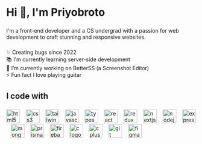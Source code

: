 <h1 align="left">Hi 👋, I'm Priyobroto</h1>

###

<p align="left">I'm a front-end developer and a CS undergrad with a passion for web development to craft stunning and responsive websites.</p>

###

<p align="left">✨ Creating bugs since 2022<br>📚 I'm currently learning server-side development<br>🔭 I’m currently working on BetterSS (a Screenshot Editor)<br>⚡ Fun fact I love playing guitar</p>

###

<h2 align="left">I code with</h2>

###

<div align="left">
  <img src="https://cdn.simpleicons.org/html5/E34F26" height="36" alt="html5 logo"  />
  <img width="8" />
  <img src="https://cdn.simpleicons.org/css3/1572B6" height="36" alt="css3 logo"  />
  <img width="8" />
  <img src="https://cdn.simpleicons.org/tailwindcss/06B6D4" height="36" alt="tailwindcss logo"  />
  <img width="8" />
  <img src="https://cdn.simpleicons.org/javascript/F7DF1E" height="36" alt="javascript logo"  />
  <img width="8" />
  <img src="https://cdn.simpleicons.org/typescript/3178C6" height="36" alt="typescript logo"  />
  <img width="8" />
  <img src="https://cdn.simpleicons.org/react/61DAFB" height="36" alt="react logo"  />
  <img width="8" />
  <img src="https://cdn.simpleicons.org/redux/764ABC" height="36" alt="redux logo"  />
  <img width="8" />
  <img src="https://cdn.simpleicons.org/nextdotjs/000000" height="36" alt="nextjs logo"  />
  <img width="8" />
  <img src="https://cdn.simpleicons.org/nodedotjs/339933" height="36" alt="nodejs logo"  />
  <img width="8" />
  <img src="https://cdn.simpleicons.org/express/000000" height="36" alt="express logo"  />
  <img width="8" />
  <img src="https://cdn.simpleicons.org/mongodb/47A248" height="36" alt="mongodb logo"  />
  <img width="8" />
  <img src="https://cdn.simpleicons.org/prisma/2D3748" height="36" alt="prisma logo"  />
  <img width="8" />
  <img src="https://cdn.simpleicons.org/firebase/FFCA28" height="36" alt="firebase logo"  />
  <img width="8" />
  <img src="https://cdn.simpleicons.org/c/A8B9CC" height="36" alt="c logo"  />
  <img width="8" />
  <img src="https://cdn.simpleicons.org/c++/00599C" height="36" alt="cplusplus logo"  />
  <img width="8" />
  <img src="https://cdn.simpleicons.org/git/F05032" height="36" alt="git logo"  />
  <img width="8" />
  <img src="https://cdn.simpleicons.org/figma/F24E1E" height="36" alt="figma logo"  />
</div>

###

